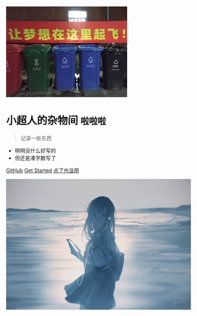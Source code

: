 ![logo](_media/logo.jpg)

# 小超人的杂物间 <small>啦啦啦</small>

> 记录一些东西

- 明明没什么好写的
- 但还是凑字数写了

[GitHub](https://github.com)
[Get Started](#这是标题)
[点了也没用]()


![](_media/background.png)